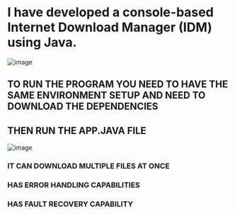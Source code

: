 # I have developed a console-based Internet Download Manager (IDM) using Java.

![image](https://github.com/user-attachments/assets/f8c430c6-e574-41f0-b087-424403006fae)

## TO RUN THE PROGRAM YOU NEED TO HAVE THE SAME ENVIRONMENT SETUP AND NEED TO DOWNLOAD THE DEPENDENCIES 
## THEN RUN THE APP.JAVA FILE

![image](https://github.com/user-attachments/assets/61cd8183-8a14-4db4-89a0-8e34fbaf06fd)

### IT CAN DOWNLOAD MULTIPLE FILES AT ONCE
### HAS ERROR HANDLING CAPABILITIES
### HAS FAULT RECOVERY CAPABILITY
